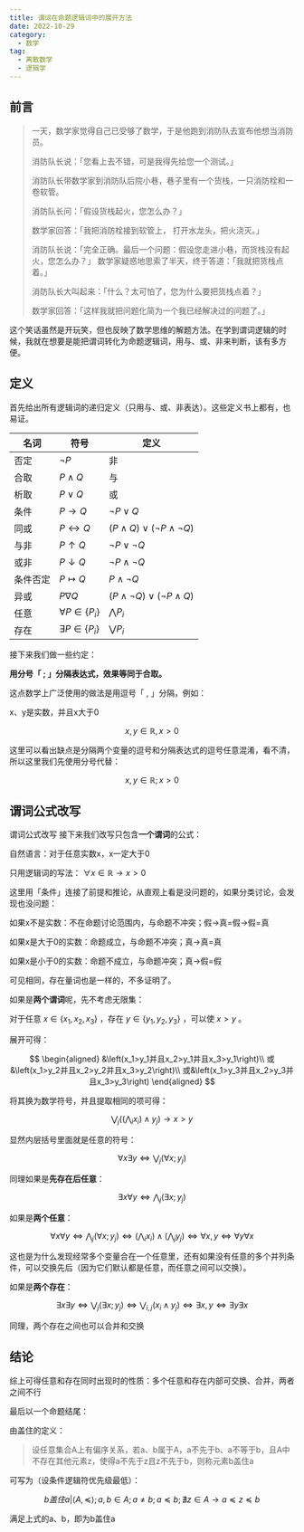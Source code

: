 ```yaml
---
title: 谓词在命题逻辑词中的展开方法
date: 2022-10-29
category:
  - 数学
tag:
  - 离散数学
  - 逻辑学
---
```


## 前言

> 一天，数学家觉得自己已受够了数学，于是他跑到消防队去宣布他想当消防员。
>
> 消防队长说：「您看上去不错，可是我得先给您一个测试。」
>
> 消防队长带数学家到消防队后院小巷，巷子里有一个货栈，一只消防栓和一卷软管。
>
> 消防队长问：「假设货栈起火，您怎么办？」
>
> 数学家回答：「我把消防栓接到软管上， 打开水龙头，把火浇灭。」
>
> 消防队长说：「完全正确。最后一个问题：假设您走进小巷，而货栈没有起火，您怎么办？」
> 数学家疑惑地思索了半天，终于答道：「我就把货栈点着。」
>
> 消防队长大叫起来：「什么？太可怕了，您为什么要把货栈点着？」
>
> 数学家回答：「这样我就把问题化简为一个我已经解决过的问题了。」

这个笑话虽然是开玩笑，但也反映了数学思维的解题方法。在学到谓词逻辑的时候，我就在想要是能把谓词转化为命题逻辑词，用与、或、非来判断，该有多方便。

## 定义

首先给出所有逻辑词的递归定义（只用与、或、非表达）。这些定义书上都有，也易证。

| 名词     | 符号                             | 定义                                                         |
| -------- | -------------------------------- | ------------------------------------------------------------ |
| 否定     | $\neg P$                         | 非                                                           |
| 合取     | $P\wedge Q$                      | 与                                                           |
| 析取     | $P\vee Q$                        | 或                                                           |
| 条件     | $P\rightarrow Q$                 | $\neg P\vee Q$                                               |
| 同或     | $P\leftrightarrow Q$             | $\left(P\wedge Q\right)\vee\left(\neg P\wedge \neg Q\right)$ |
| 与非     | $P\uparrow Q$                    | $\neg P\vee\neg Q$                                           |
| 或非     | $P\downarrow Q$                  | $\neg P\wedge\neg Q$                                         |
| 条件否定 | $P\mapsto Q$                     | $P\wedge\neg Q$                                              |
| 异或     | $P\nabla Q$                      | $\left(P\wedge\neg Q\right)\vee\left(\neg P\wedge Q\right)$  |
| 任意     | $\forall P\in\left\{P_i\right\}$ | $\bigwedge P_i$                                              |
| 存在     | $\exists P\in\left\{P_i\right\}$ | $\bigvee P_i$                                                |

接下来我们做一些约定：

**用分号「 $;$ 」分隔表达式，效果等同于合取。**

这点数学上广泛使用的做法是用逗号「 $,$ 」分隔，例如：

x、y是实数，并且x大于0

$$x,y\in\mathbb R,x>0$$

这里可以看出缺点是分隔两个变量的逗号和分隔表达式的逗号任意混淆，看不清，所以这里我们先使用分号代替：

$$x,y\in\mathbb R;x>0$$

## 谓词公式改写

谓词公式改写
接下来我们改写只包含**一个谓词**的公式：

自然语言：对于任意实数x，x一定大于0

只用逻辑词的写法： $\forall x\in\mathbb R\to x>0$

这里用「条件」连接了前提和推论，从直观上看是没问题的，如果分类讨论，会发现也没问题：

如果x不是实数：不在命题讨论范围内，与命题不冲突；假→真=假→假=真

如果x是大于0的实数：命题成立，与命题不冲突；真→真=真

如果x是小于0的实数：命题不成立，与命题冲突；真→假=假

可见相同，存在量词也是一样的，不多证明了。

如果是**两个谓词**呢，先不考虑无限集：

对于任意 $x\in\left\{x_1,x_2,x_3\right\}$ ，存在 $y\in\left\{y_1,y_2,y_3\right\}$ ，可以使 $x>y$ 。

展开可得：

$$
\begin{aligned}
&\left(x_1>y_1并且x_2>y_1并且x_3>y_1\right)\\
或&\left(x_1>y_2并且x_2>y_2并且x_3>y_2\right)\\
或&\left(x_1>y_3并且x_2>y_3并且x_3>y_3\right)
\end{aligned}
$$

将其换为数学符号，并且提取相同的项可得：

$$\bigvee_j\left(\left(\bigwedge_i x_i\right)\wedge y_j\right)\to x>y$$

显然内层括号里面就是任意的符号：

$$\forall x\exists y\Leftrightarrow\bigvee_j\left(\forall x;y_j\right)$$

同理如果是**先存在后任意**：

$$\exists x\forall y\Leftrightarrow\bigwedge_j\left(\exists x;y_j\right)$$

如果是**两个任意**：

$$
\forall x\forall y\Leftrightarrow
\bigwedge_j\left(\forall x;y_j\right)\Leftrightarrow
\left(\bigwedge_ix_i\right)\wedge\left(\bigwedge_jy_j\right)\Leftrightarrow
\forall x,y\Leftrightarrow
\forall y\forall x
$$

这也是为什么发现经常多个变量合在一个任意里，还有如果没有任意的多个并列条件，可以交换先后（因为它们默认都是任意，而任意之间可以交换）。

如果是**两个存在**：

$$
\exists x\exists y\Leftrightarrow
\bigvee_j\left(\exists x;y_j\right)\Leftrightarrow
\bigvee_{i,j}\left(x_i\wedge y_j\right)\Leftrightarrow
\exists x,y\Leftrightarrow
\exists y\exists x
$$

同理，两个存在之间也可以合并和交换

## 结论

综上可得任意和存在同时出现时的性质：多个任意和存在内部可交换、合并，两者之间不行

最后以一个命题结尾：

由盖住的定义：

> 设任意集合A上有偏序关系，若a、b属于A，a不先于b、a不等于b，且A中不存在其他元素z，使得a不先于z且z不先于b，则称元素b盖住a

可写为（设条件逻辑符优先级最低）：

$$b盖住a|\left<A,\preccurlyeq\right>;a,b\in A;a\neq b;a\preccurlyeq b;\nexists z\in A\to a\preccurlyeq z\preccurlyeq b$$

满足上式的a、b，即为b盖住a
